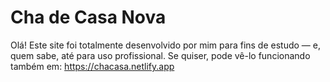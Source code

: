 # Cha de Casa Nova
Olá! Este site foi totalmente desenvolvido por mim para fins de estudo — e, quem sabe, até para uso profissional. Se quiser, pode vê-lo funcionando também em: https://chacasa.netlify.app
